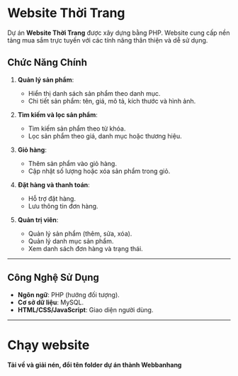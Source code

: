 # Website Thời Trang

Dự án **Website Thời Trang** được xây dựng bằng PHP. Website cung cấp nền tảng mua sắm trực tuyến với các tính năng thân thiện và dễ sử dụng.

## Chức Năng Chính
1. **Quản lý sản phẩm**:
   - Hiển thị danh sách sản phẩm theo danh mục.
   - Chi tiết sản phẩm: tên, giá, mô tả, kích thước và hình ảnh.

2. **Tìm kiếm và lọc sản phẩm**:
   - Tìm kiếm sản phẩm theo từ khóa.
   - Lọc sản phẩm theo giá, danh mục hoặc thương hiệu.

3. **Giỏ hàng**:
   - Thêm sản phẩm vào giỏ hàng.
   - Cập nhật số lượng hoặc xóa sản phẩm trong giỏ.

4. **Đặt hàng và thanh toán**:
   - Hỗ trợ đặt hàng.
   - Lưu thông tin đơn hàng.

5. **Quản trị viên**:
   - Quản lý sản phẩm (thêm, sửa, xóa).
   - Quản lý danh mục sản phẩm.
   - Xem danh sách đơn hàng và trạng thái.

---

## Công Nghệ Sử Dụng
- **Ngôn ngữ**: PHP (hướng đối tượng).
- **Cơ sở dữ liệu**: MySQL.
- **HTML/CSS/JavaScript**: Giao diện người dùng.

---
# Chạy website
**Tải về và giải nén, đổi tên folder dự án thành Webbanhang**

